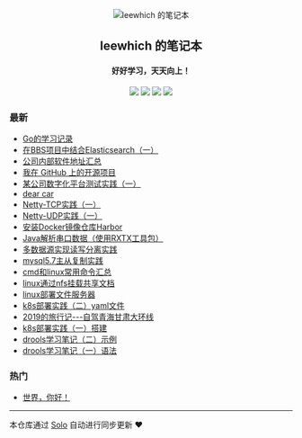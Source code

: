 <p align="center"><img alt="leewhich 的笔记本" src="https://static.b3log.org/images/brand/solo-32.png"></p><h2 align="center">
leewhich 的笔记本
</h2>

<h4 align="center">好好学习，天天向上！</h4>
<p align="center"><a title="leewhich 的笔记本" target="_blank" href="https://github.com/leewhich/solo-blog"><img src="https://img.shields.io/github/last-commit/leewhich/solo-blog.svg?style=flat-square&color=FF9900"></a>
<a title="GitHub repo size in bytes" target="_blank" href="https://github.com/leewhich/solo-blog"><img src="https://img.shields.io/github/repo-size/leewhich/solo-blog.svg?style=flat-square"></a>
<a title="Solo Version" target="_blank" href="https://github.com/b3log/solo/releases"><img src="https://img.shields.io/badge/solo-3.6.5-f1e05a.svg?style=flat-square&color=blueviolet"></a>
<a title="Hits" target="_blank" href="https://github.com/b3log/hits"><img src="https://hits.b3log.org/leewhich/solo-blog.svg"></a></p>

### 最新

* [Go的学习记录](http://www.leewhich.cn/articles/2019/10/24/1571907843673.html)
* [在BBS项目中结合Elasticsearch（一）](http://www.leewhich.cn/articles/2019/10/20/1571577544030.html)
* [公司内部软件地址汇总](http://www.leewhich.cn/articles/2019/10/18/1571391507412.html)
* [我在 GitHub 上的开源项目](http://www.leewhich.cn/my-github-repos)
* [某公司数字化平台测试实践（一）](http://www.leewhich.cn/articles/2019/10/17/1571284827412.html)
* [dear car](http://www.leewhich.cn/articles/2019/10/15/1571150711959.html)
* [Netty-TCP实践（一）](http://www.leewhich.cn/articles/2019/10/15/1571122531473.html)
* [Netty-UDP实践（一）](http://www.leewhich.cn/articles/2019/10/15/1571122245722.html)
* [安装Docker镜像仓库Harbor](http://www.leewhich.cn/articles/2019/10/15/1571121743523.html)
* [Java解析串口数据（使用RXTX工具包）](http://www.leewhich.cn/articles/2019/10/15/1571121422881.html)
* [多数据源实现读写分离实践](http://www.leewhich.cn/articles/2019/10/15/1571119936690.html)
* [mysql5.7主从复制实践](http://www.leewhich.cn/articles/2019/10/15/1571119060644.html)
* [cmd和linux常用命令汇总](http://www.leewhich.cn/articles/2019/10/15/1571116734151.html)
* [linux通过nfs挂载共享文档](http://www.leewhich.cn/articles/2019/10/15/1571116600574.html)
* [linux部署文件服务器](http://www.leewhich.cn/articles/2019/10/15/1571116356851.html)
* [k8s部署实践（二）yaml文件](http://www.leewhich.cn/articles/2019/10/15/1571112720904.html)
* [2019的旅行记---自驾青海甘肃大环线](http://www.leewhich.cn/articles/2019/10/15/1571109954290.html)
* [k8s部署实践（一）搭建](http://www.leewhich.cn/articles/2019/10/15/1571108228226.html)
* [drools学习笔记（二）示例](http://www.leewhich.cn/articles/2019/10/15/1571102872058.html)
* [drools学习笔记（一）语法](http://www.leewhich.cn/articles/2019/10/14/1571046304096.html)

### 热门

* [世界，你好！](http://www.leewhich.cn/hello-solo)



---

本仓库通过 [Solo](https://github.com/b3log/solo) 自动进行同步更新 ❤️ 